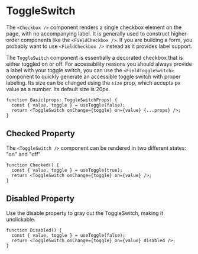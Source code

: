 # ToggleSwitch

The `<Checkbox />` component renders a single checkbox element on the page, with no accompanying label. It is generally used to construct higher-order components like the `<FieldCheckbox />`. If you are building a form, you probably want to use `<FieldCheckbox />` instead as it provides label support.

The `ToggleSwitch` component is essentially a decorated checkbox that is either toggled on or off. For accessibility reasons you should always provide a label with your toggle switch, you can use the `<FieldToggleSwitch>` component to quickly generate an accessible toggle switch with proper labeling. Its size can be changed using the `size` prop, which accepts px value as a number. Its default size is 20px.

```tsx
function Basic(props: ToggleSwitchProps) {
  const { value, toggle } = useToggle(false);
  return <ToggleSwitch onChange={toggle} on={value} {...props} />;
}
```

## Checked Property

The `<ToggleSwitch />` component can be rendered in two different states: "on" and "off"

```tsx
function Checked() {
  const { value, toggle } = useToggle(true);
  return <ToggleSwitch onChange={toggle} on={value} />;
}
```

## Disabled Property

Use the disable property to gray out the ToggleSwitch, making it unclickable.

```tsx
function Disabled() {
  const { value, toggle } = useToggle(false);
  return <ToggleSwitch onChange={toggle} on={value} disabled />;
}
```
